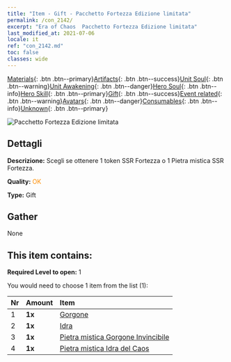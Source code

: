 ```yaml
---
title: "Item - Gift - Pacchetto Fortezza Edizione limitata"
permalink: /con_2142/
excerpt: "Era of Chaos  Pacchetto Fortezza Edizione limitata"
last_modified_at: 2021-07-06
locale: it
ref: "con_2142.md"
toc: false
classes: wide
---
```

 [Materials](/ItemsIT/){: .btn .btn--primary}[Artifacts](/ItemsIT/Artifacts/){: .btn .btn--success}[Unit Soul](/ItemsIT/UnitSoul/){: .btn .btn--warning}[Unit Awakening](/ItemsIT/UnitAwakening/){: .btn .btn--danger}[Hero Soul](/ItemsIT/HeroSoul/){: .btn .btn--info}[Hero Skill](/ItemsIT/HeroSkill/){: .btn .btn--primary}[Gift](/ItemsIT/Gift/){: .btn .btn--success}[Event related](/ItemsIT/Events/){: .btn .btn--warning}[Avatars](/ItemsIT/Avatars/){: .btn .btn--danger}[Consumables](/ItemsIT/Consumables/){: .btn .btn--info}[Unknown](/ItemsIT/Unknown/){: .btn .btn--primary}

 ![Pacchetto Fortezza Edizione limitata](/images/t/i_994009.png)

## Dettagli
 **Descrizione:** Scegli se ottenere 1 token SSR Fortezza o 1 Pietra mistica SSR Fortezza.

 **Quality:** <span style="color: #FF8C00">OK</span>

 **Type:** Gift

## Gather

  None

## This item contains:

 **Required Level to open:** 1

 You would need to choose 1 item from the list (1):

  | Nr | Amount |     Item    |
  |:---|:-------|:------------|
  | 1 |  **1x** | [Gorgone](/ItemsIT/unt_257/) |  | 
  | 2 |  **1x** | [Idra](/ItemsIT/unt_259/) |  | 
  | 3 |  **1x** | [Pietra mistica Gorgone Invincibile](/ItemsIT/unt_339/) |  | 
  | 4 |  **1x** | [Pietra mistica Idra del Caos](/ItemsIT/unt_341/) |  | 
